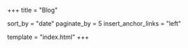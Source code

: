 +++
title = "Blog"

sort_by = "date"
paginate_by = 5
insert_anchor_links = "left"

template = "index.html"
+++
